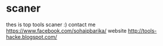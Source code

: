 # scaner
thes is top tools scaner :) 
contact me 
https://www.facebook.com/sohaipbarika/
website
http://tools-hacke.blogspot.com/
